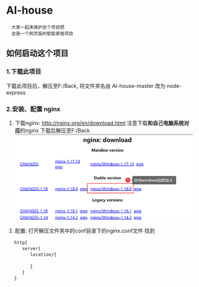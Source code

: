 # AI-house
      大家一起来维护这个项目把
      这是一个网页版的智能家居项目
## 如何启动这个项目

### 1.下载此项目
   下载此项目后，解压至F:/Back,
   将文件夹名由 AI-house-master 改为 node-express

### 2.安装、配置 nginx
1. 下载nginx: http://nginx.org/en/download.html
   注意下载**和自己电脑系统对应**的nginx 下载后解压至F:/Back
   ![image](https://github.com/smooth-cat/AI-house/blob/master/public/imgs/nginx.png) 

2. 配置: 打开解压文件夹中的conf目录下的nginx.conf文件
   找到 
```
   http{
      server{
         location/{

         }
      }
   } 
```
